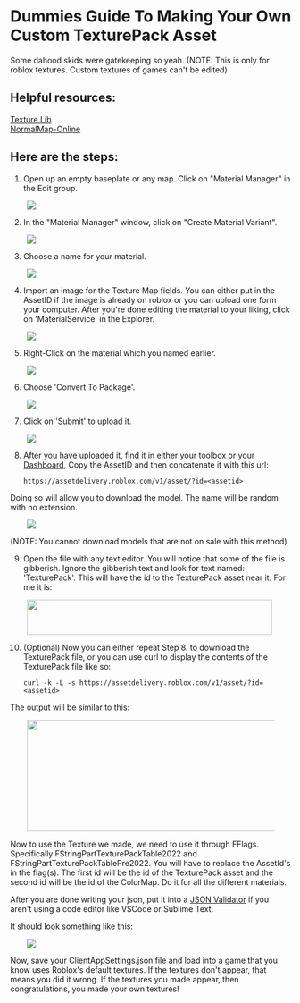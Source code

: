 # Dummies Guide To Making Your Own Custom TexturePack Asset
Some dahood skids were gatekeeping so yeah.
(NOTE: This is only for roblox textures. Custom textures of games can't be edited)

## Helpful resources:
[Texture Lib](https://texturelib.com) <br>
[NormalMap-Online](https://cpetry.github.io/NormalMap-Online/) <br>

## Here are the steps:
1. Open up an empty baseplate or any map. Click on "Material Manager" in the Edit group.
<p style='padding: 0 30px'>
    <img src='img/img1.png'>
<p>

2. In the "Material Manager" window, click on "Create Material Variant".
<p style='padding: 0 30px'>
    <img src='img/img2.png'>
<p>

3. Choose a name for your material.
<p style='padding: 0 30px'>
    <img src='img/img3.png'>
<p>

4. Import an image for the Texture Map fields. You can either put in the AssetID if the image is already on roblox or you can upload one form your computer. After you're done editing the material to your liking, click on 'MaterialService' in the Explorer.
<p style='padding: 0 30px'>
    <img src='img/img4.png'>
<p>

5. Right-Click on the material which you named earlier.
<p style='padding: 0 30px'>
    <img src='img/img5.png'>
<p>

6. Choose 'Convert To Package'.
<p style='padding: 0 30px'>
    <img src='img/img6.png'>
<p>

7. Click on 'Submit' to upload it.
<p style='padding: 0 30px'>
    <img src='img/img7.png'>
<p>

8. After you have uploaded it, find it in either your toolbox or your [Dashboard](https://create.roblox.com/dashboard/creations?activeTab=Model), Copy the AssetID and then concatenate it with this url: 
    ```
    https://assetdelivery.roblox.com/v1/asset/?id=<assetid>
    ```
Doing so will allow you to download the model. The name will be random with no extension.
<p style='padding: 0 30px'>
    <img src='img/img8.png'>
<p>
(NOTE: You cannot download models that are not on sale with this method)

9. Open the file with any text editor. You will notice that some of the file is gibberish. Ignore the gibberish text and look for text named: 'TexturePack'. This will have the id to the TexturePack asset near it. For me it is:
<p style='padding: 0 30px'>
    <img src='img/img9.png' height='63' width='439'>
<p>

10. (Optional) Now you can either repeat Step 8. to download the TexturePack file, or you can use curl to display the contents of the TexturePack file like so:
    ```
    curl -k -L -s https://assetdelivery.roblox.com/v1/asset/?id=<assetid>
    ```
The output will be similar to this:
<p style='padding: 0 30px'>
    <img src='img/img10.png' width='700' height='200'>
<p>

Now to use the Texture we made, we need to use it through FFlags. Specifically FStringPartTexturePackTable2022 and FStringPartTexturePackTablePre2022. You will have to replace the AssetId's in the flag(s). The first id will be the id of the TexturePack asset and the second id will be the id of the ColorMap. Do it for all the different materials.

After you are done writing your json, put it into a [JSON Validator](https://jsonlint.com/) if you aren't using a code editor like VSCode or Sublime Text.

It should look something like this:
<p style='padding: 0 30px'>
    <img src='img/img11.png'>
<p>

Now, save your ClientAppSettings.json file and load into a game that you know uses Roblox's default textures. If the textures don't appear, that means you did it wrong. If the textures you made appear, then congratulations, you made your own textures!